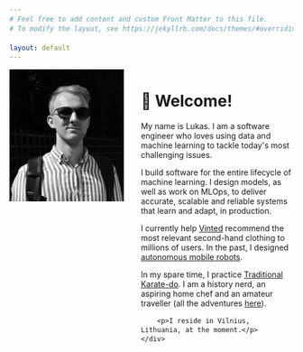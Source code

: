 ```yaml
---
# Feel free to add content and custom Front Matter to this file.
# To modify the layout, see https://jekyllrb.com/docs/themes/#overriding-theme-defaults

layout: default
---
```


<style>

@media (min-width: 500px) {
.grid-container {
    display: grid;
    grid-template-columns: 1.5fr 2fr;
    gap: 30px;
}
}

@media (max-width: 499px) {
.grid-container {
    display: block;
}

.grid-item {
    margin-bottom: 30px;
}
}

</style>

<div class="grid-container">
    <img class="grid-item one" src="/assets/IMG_0762.jpeg" />
    <div class="grid-item two">
        <h1>👋 Welcome!</h1>
        <p>My name is Lukas. I am a software engineer who loves using data and machine learning to tackle today's most challenging issues.</p>
        <p>I build software for the entire lifecycle of machine learning. I design models, as well as work on MLOps, to deliver accurate, scalable and reliable systems that learn and adapt, in production.</p>
        <p>I currently help <a href="https://www.vinted.fr/" target="_blank">Vinted</a> recommend the most relevant second-hand clothing to millions of users. In the past, 
        I designed <a href="https://arxiv.org/abs/1910.06658" target="_blank">autonomous mobile robots</a>.</p>
        <!-- <p>Read the full CV here.</p> -->
        <p>In my spare time, I practice <a href="2021/11/21/no-time-to-plan.html" target="_blank">Traditional Karate-do</a>. I am a history nerd, an aspiring home chef and an amateur traveller (all the adventures <a href="https://www.instagram.com/lukasvalatka/" target="_blank">here</a>).</p>
        
        <p>I reside in Vilnius, Lithuania, at the moment.</p>
    </div>
</div>
